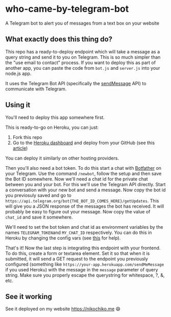 # who-came-by-telegram-bot
A Telegram bot to alert you of messages from a text box on your website

## What exactly does this thing do?
This repo has a ready-to-deploy endpoint which will take a message as a query string and
send it to you on Telegram. This is so much simpler than the "use email to contact" process.
If you want to deploy this as part of another app, you can paste the code from `bot.js` and
`server.js` into your node.js app.

It uses the Telegram Bot API (specifically the [sendMessage](https://core.telegram.org/bots/api#sendmessage) API)
to communicate with Telegram.

## Using it
You'll need to deploy this app somewhere first. 

This is ready-to-go on Heroku, you can just:
1. Fork this repo
2. Go to the [Heroku dashboard](https://dashboard.heroku.com/) and deploy from your GitHub (see this
[article](https://devcenter.heroku.com/articles/github-integration))

You can deploy it similarly on other hosting providers.

Then you'll also need a bot token. To do this start a chat with [Botfather](https://t.me/BotFather) on your
Telegram. Use the command `/newbot`, follow the setup and then save the Bot ID somewhere. 
Now we'll need a chat id for the private chat between you and your bot. For this we'll use the Telegram API directly.
Start a conversation with your new bot and send a message. Now copy the bot id you previosuly saved and 
go to `https://api.telegram.org/bot{THE_BOT_ID_COMES_HERE}/getUpdates`. This will give you a JSON response of the
messages the bot has received. It will probably be easy to figure out your message. Now copy the value of `chat_id` and
save it somewhere.

We'll need to set the bot token and chat id as environment variables by the names `TELEGRAM_TOKEN`and `MY_CHAT_ID`
respectively. You can do this in Heroku by changing the config vars
(see [this](https://devcenter.heroku.com/articles/config-vars#using-the-heroku-dashboard) for help).

That's it! Now the last step is integrating this endpoint with your frontend. To do this, create a form or textarea element.
Set it so that when it is submitted, it will send a GET request to the endpoint you previously configured
(something like `https://your-app.herokuapp.com/sendMeMessage` if you used Heroku) with the message in the `message` parameter
of query string. Make sure you properly escape the querystring for whitespace, ?, &, etc.

## See it working
See it deployed on my website https://nikochiko.me :smile:
